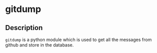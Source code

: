 # gitdump

## Description
`gitdump` is a python module which is used to get all the messages from github and store in the database.
